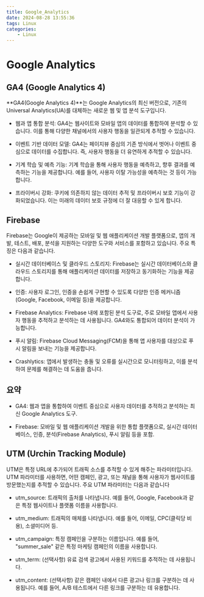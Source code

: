 ```yaml
---
title: Google_Analytics
date: 2024-08-28 13:55:36
tags: Linux
categories:
    - Linux
---
```

# Google Analytics

## GA4 (Google Analytics 4)
**GA4(Google Analytics 4)**는 Google Analytics의 최신 버전으로, 기존의 Universal Analytics(UA)를 대체하는 새로운 웹 및 앱 분석 도구입니다.

- 웹과 앱 통합 분석: GA4는 웹사이트와 모바일 앱의 데이터를 통합하여 분석할 수 있습니다. 이를 통해 다양한 채널에서의 사용자 행동을 일관되게 추적할 수 있습니다.


- 이벤트 기반 데이터 모델: GA4는 페이지뷰 중심의 기존 방식에서 벗어나 이벤트 중심으로 데이터를 수집합니다. 즉, 사용자 행동을 더 유연하게 추적할 수 있습니다.


- 기계 학습 및 예측 기능: 기계 학습을 통해 사용자 행동을 예측하고, 향후 결과를 예측하는 기능을 제공합니다. 예를 들어, 사용자 이탈 가능성을 예측하는 것 등이 가능합니다.


- 프라이버시 강화: 쿠키에 의존하지 않는 데이터 추적 및 프라이버시 보호 기능이 강화되었습니다. 이는 미래의 데이터 보호 규정에 더 잘 대응할 수 있게 합니다.


## Firebase
Firebase는 Google이 제공하는 모바일 및 웹 애플리케이션 개발 플랫폼으로, 앱의 개발, 테스트, 배포, 분석을 지원하는 다양한 도구와 서비스를 포함하고 있습니다. 주요 특징은 다음과 같습니다.


- 실시간 데이터베이스 및 클라우드 스토리지: Firebase는 실시간 데이터베이스와 클라우드 스토리지를 통해 애플리케이션 데이터를 저장하고 동기화하는 기능을 제공합니다.


- 인증: 사용자 로그인, 인증을 손쉽게 구현할 수 있도록 다양한 인증 메커니즘(Google, Facebook, 이메일 등)을 제공합니다.


- Firebase Analytics: Firebase 내에 포함된 분석 도구로, 주로 모바일 앱에서 사용자 행동을 추적하고 분석하는 데 사용됩니다. GA4와도 통합되어 데이터 분석이 가능합니다.


- 푸시 알림: Firebase Cloud Messaging(FCM)을 통해 앱 사용자를 대상으로 푸시 알림을 보내는 기능을 제공합니다.


- Crashlytics: 앱에서 발생하는 충돌 및 오류를 실시간으로 모니터링하고, 이를 분석하여 문제를 해결하는 데 도움을 줍니다.


## 요약

- GA4: 웹과 앱을 통합하여 이벤트 중심으로 사용자 데이터를 추적하고 분석하는 최신 Google Analytics 도구.


- Firebase: 모바일 및 웹 애플리케이션 개발을 위한 통합 플랫폼으로, 실시간 데이터베이스, 인증, 분석(Firebase Analytics), 푸시 알림 등을 포함.


## UTM (Urchin Tracking Module)

UTM은 특정 URL에 추가되어 트래픽 소스를 추적할 수 있게 해주는 파라미터입니다. UTM 파라미터를 사용하면, 어떤 캠페인, 광고, 또는 채널을 통해 사용자가 웹사이트를 방문했는지를 추적할 수 있습니다. 주요 UTM 파라미터는 다음과 같습니다

- utm_source: 트래픽의 출처를 나타냅니다. 예를 들어, Google, Facebook과 같은 특정 웹사이트나 플랫폼 이름을 사용합니다.


- utm_medium: 트래픽의 매체를 나타냅니다. 예를 들어, 이메일, CPC(클릭당 비용), 소셜미디어 등.


- utm_campaign: 특정 캠페인을 구분하는 이름입니다. 예를 들어, "summer_sale" 같은 특정 마케팅 캠페인의 이름을 사용합니다.


- utm_term: (선택사항) 유료 검색 광고에서 사용된 키워드를 추적하는 데 사용됩니다.


- utm_content: (선택사항) 같은 캠페인 내에서 다른 광고나 링크를 구분하는 데 사용됩니다. 예를 들어, A/B 테스트에서 다른 링크를 구분하는 데 유용합니다.



